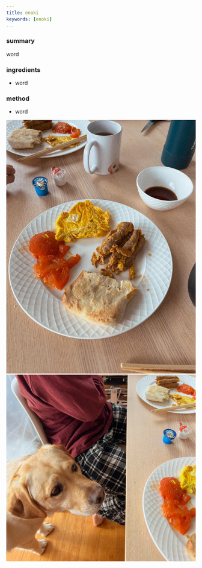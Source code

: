 ```yaml
---
title: enoki
keywords: [enoki]
...
```


### summary
word
### ingredients
- word

### method
- word

![](img/10.jpg)
![](img/11.jpg)
